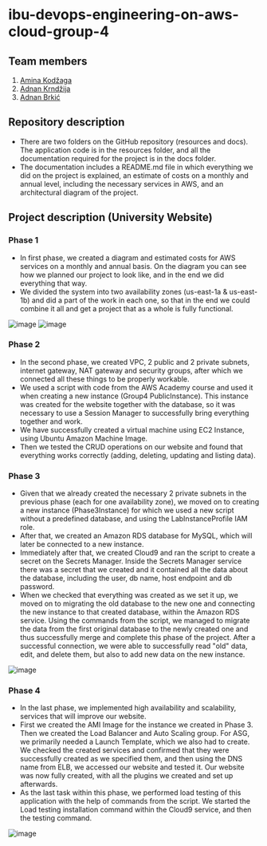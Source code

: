 # ibu-devops-engineering-on-aws-cloud-group-4

## Team members
1. [Amina Kodžaga](https://github.com/aminakodzaga)
2. [Adnan Krndžija](https://github.com/AdnanKrndzijaa)
3. [Adnan Brkić](https://github.com/kojiado)

## Repository description
- There are two folders on the GitHub repository (resources and docs). The application code is in the resources folder, and all the documentation required for the project is in the docs folder.
- The documentation includes a README.md file in which everything we did on the project is explained, an estimate of costs on a monthly and annual level, including the necessary services in AWS, and an architectural diagram of the project.

## Project description (University Website)
### Phase 1
- In first phase, we created a diagram and estimated costs for AWS services on a monthly and annual basis. On the diagram you can see how we planned our project to look like, and in the end we did everything that way. 
- We divided the system into two availability zones (us-east-1a & us-east-1b) and did a part of the work in each one, so that in the end we could combine it all and get a project that as a whole is fully functional.

![image](https://github.com/AdnanKrndzijaa/ibu-devops-engineering-on-aws-cloud-group-4/assets/92021913/4c50fbd4-a856-4dc6-8441-63985a1c27cd)
![image](https://github.com/AdnanKrndzijaa/ibu-devops-engineering-on-aws-cloud-group-4/assets/92021913/834940bc-f1b9-4b35-9369-8111db6005bc)


### Phase 2
- In the second phase, we created VPC, 2 public and 2 private subnets, internet gateway, NAT gateway and security groups, after which we connected all these things to be properly workable. 
- We used a script with code from the AWS Academy course and used it when creating a new instance (Group4 PublicInstance). This instance was created for the website together with the database, so it was necessary to use a Session Manager to successfully bring everything together and work.
- We have successfully created a virtual machine using EC2 Instance, using Ubuntu Amazon Machine Image.
- Then we tested the CRUD operations on our website and found that everything works correctly (adding, deleting, updating and listing data).

### Phase 3
- Given that we already created the necessary 2 private subnets in the previous phase (each for one availability zone), we moved on to creating a new instance (Phase3Instance) for which we used a new script without a predefined database, and using the LabInstanceProfile IAM role. 
- After that, we created an Amazon RDS database for MySQL, which will later be connected to a new instance. 
- Immediately after that, we created Cloud9 and ran the script to create a secret on the Secrets Manager. Inside the Secrets Manager service there was a secret that we created and it contained all the data about the database, including the user, db name, host endpoint and db password.
- When we checked that everything was created as we set it up, we moved on to migrating the old database to the new one and connecting the new instance to that created database, within the Amazon RDS service. Using the commands from the script, we managed to migrate the data from the first original database to the newly created one and thus successfully merge and complete this phase of the project. After a successful connection, we were able to successfully read "old" data, edit, and  delete them, but also to add new data on the new instance.

![image](https://github.com/AdnanKrndzijaa/ibu-devops-engineering-on-aws-cloud-group-4/assets/92021913/de9df513-2415-4b76-ada5-0f63f8ef6a03)

### Phase 4
- In the last phase, we implemented high availability and scalability, services that will improve our website. 
- First we created the AMI Image for the instance we created in Phase 3. Then we created the Load Balancer and Auto Scaling group. For ASG, we primarily needed a Launch Template, which we also had to create. We checked the created services and confirmed that they were successfully created as we specified them, and then using the DNS name from ELB, we accessed our website and tested it. Our website was now fully created, with all the plugins we created and set up afterwards.
- As the last task within this phase, we performed load testing of this application with the help of commands from the script. We started the Load testing installation command within the Cloud9 service, and then the testing command.

![image](https://github.com/AdnanKrndzijaa/ibu-devops-engineering-on-aws-cloud-group-4/assets/92021913/36d898df-aad4-4d7d-afd4-5897ef5897f9)
